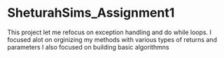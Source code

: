 # SheturahSims_Assignment1
This project let me refocus on exception handling and do while loops. 
I focused alot on orginizing my methods with various types of returns and parameters
I also focused on building basic algorithmns
